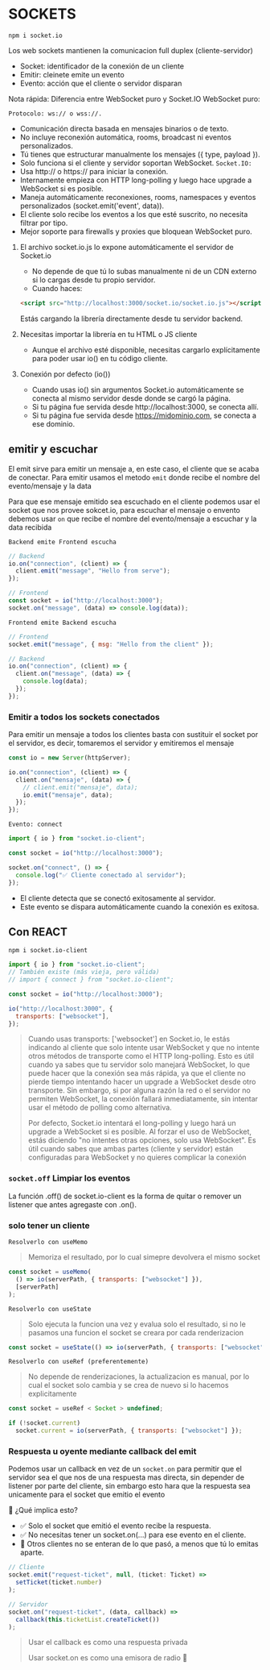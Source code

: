 # SOCKETS

`npm i socket.io`

Los web sockets mantienen la comunicacion full duplex (cliente-servidor)

- Socket: identificador de la conexión de un cliente
- Emitir: cleinete emite un evento
- Evento: acción que el cliente o servidor disparan

Nota rápida: Diferencia entre WebSocket puro y Socket.IO
WebSocket puro:

`Protocolo: ws:// o wss://.`

- Comunicación directa basada en mensajes binarios o de texto.
- No incluye reconexión automática, rooms, broadcast ni eventos personalizados.
- Tú tienes que estructurar manualmente los mensajes ({ type, payload }).
- Solo funciona si el cliente y servidor soportan WebSocket.
  `Socket.IO:`
- Usa http:// o https:// para iniciar la conexión.
- Internamente empieza con HTTP long-polling y luego hace upgrade a WebSocket si es posible.
- Maneja automáticamente reconexiones, rooms, namespaces y eventos personalizados (socket.emit('event', data)).
- El cliente solo recibe los eventos a los que esté suscrito, no necesita filtrar por tipo.
- Mejor soporte para firewalls y proxies que bloquean WebSocket puro.

1. El archivo socket.io.js lo expone automáticamente el servidor de Socket.io

   - No depende de que tú lo subas manualmente ni de un CDN externo si lo cargas desde tu propio servidor.
   - Cuando haces:

   ```html
   <script src="http://localhost:3000/socket.io/socket.io.js"></script>
   ```

   Estás cargando la librería directamente desde tu servidor backend.

2. Necesitas importar la librería en tu HTML o JS cliente

   - Aunque el archivo esté disponible, necesitas cargarlo explícitamente para poder usar io() en tu código cliente.

3. Conexión por defecto (io())

   - Cuando usas io() sin argumentos Socket.io automáticamente se conecta al mismo servidor desde donde se cargó la página.
   - Si tu página fue servida desde http://localhost:3000, se conecta allí.
   - Si tu página fue servida desde https://midominio.com, se conecta a ese dominio.

## emitir y escuchar

El emit sirve para emitir un mensaje a, en este caso, el cliente que se acaba de conectar. Para emitir usamos el metodo `emit` donde recibe el nombre del evento/mensaje y la data

Para que ese mensaje emitido sea escuchado en el cliente podemos usar el socket que nos provee sokcet.io, para escuchar el mensaje o envento debemos usar `on` que recibe el nombre del evento/mensaje a escuchar y la data recibida

`Backend emite Frontend escucha`

```js
// Backend
io.on("connection", (client) => {
  client.emit("message", "Hello from serve");
});

// Frontend
const socket = io("http://localhost:3000");
socket.on("message", (data) => console.log(data));
```

`Frontend emite Backend escucha`

```js
// Frontend
socket.emit("message", { msg: "Hello from the client" });

// Backend
io.on("connection", (client) => {
  client.on("message", (data) => {
    console.log(data);
  });
});
```

### Emitir a todos los sockets conectados

Para emitir un mensaje a todos los clientes basta con sustituir el socket por el servidor, es decir, tomaremos el servidor y emitiremos el mensaje

```js
const io = new Server(httpServer);

io.on("connection", (client) => {
  client.on("mensaje", (data) => {
    // client.emit("mensaje", data);
    io.emit("mensaje", data);
  });
});
```

`Evento: connect`

```javascript
import { io } from "socket.io-client";

const socket = io("http://localhost:3000");

socket.on("connect", () => {
  console.log("✅ Cliente conectado al servidor");
});
```

- El cliente detecta que se conectó exitosamente al servidor.
- Este evento se dispara automáticamente cuando la conexión es exitosa.

## Con REACT

`npm i socket.io-client`

```js
import { io } from "socket.io-client";
// También existe (más vieja, pero válida)
// import { connect } from "socket.io-client";

const socket = io("http://localhost:3000");

io("http://localhost:3000", {
  transports: ["websocket"],
});
```

> Cuando usas transports: ['websocket'] en Socket.io, le estás indicando al cliente que solo intente usar WebSocket y que no intente otros métodos de transporte como el HTTP long-polling. Esto es útil cuando ya sabes que tu servidor solo manejará WebSocket, lo que puede hacer que la conexión sea más rápida, ya que el cliente no pierde tiempo intentando hacer un upgrade a WebSocket desde otro transporte. Sin embargo, si por alguna razón la red o el servidor no permiten WebSocket, la conexión fallará inmediatamente, sin intentar usar el método de polling como alternativa.
>
> Por defecto, Socket.io intentará el long-polling y luego hará un upgrade a WebSocket si es posible. Al forzar el uso de WebSocket, estás diciendo "no intentes otras opciones, solo usa WebSocket". Es útil cuando sabes que ambas partes (cliente y servidor) están configuradas para WebSocket y no quieres complicar la conexión

### `socket.off` Limpiar los eventos

La función .off() de socket.io-client es la forma de quitar o remover un listener que antes agregaste con .on().

### solo tener un cliente

`Resolverlo con useMemo`

> Memoriza el resultado, por lo cual simepre devolvera el mismo socket

```js
const socket = useMemo(
  () => io(serverPath, { transports: ["websocket"] }),
  [serverPath]
);
```

`Resolverlo con useState`

> Solo ejecuta la funcion una vez y evalua solo el resultado, si no le pasamos una funcion el socket se creara por cada renderizacion

```js
const socket = useState(() => io(serverPath, { transports: ["websocket"] }));
```

`Resolverlo con useRef (preferentemente)`

> No depende de renderizaciones, la actualizacion es manual, por lo cual el socket solo cambia y se crea de nuevo si lo hacemos explicitamente

```js
const socket = useRef < Socket > undefined;

if (!socket.current)
  socket.current = io(serverPath, { transports: ["websocket"] });
```

### Respuesta u oyente mediante callback del emit

Podemos usar un callback en vez de un `socket.on` para permitir que el servidor sea el que nos de una respuesta mas directa, sin depender de listener por parte del cliente, sin embargo esto hara que la respuesta sea unicamente para el socket que emitio el evento

🧠 ¿Qué implica esto?

- ✅ Solo el socket que emitió el evento recibe la respuesta.
- ✅ No necesitas tener un socket.on(...) para ese evento en el cliente.
- 🚫 Otros clientes no se enteran de lo que pasó, a menos que tú lo emitas aparte.

```js
// Cliente
socket.emit("request-ticket", null, (ticket: Ticket) =>
  setTicket(ticket.number)
);

// Servidor
socket.on("request-ticket", (data, callback) =>
  callback(this.ticketList.createTicket())
);
```

> Usar el callback es como una respuesta privada
>
> Usar socket.on es como una emisora de radio 📡
